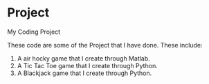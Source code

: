 # Project
My Coding Project

These code are some of the Project that I have done. These include:
1. A air hocky  game that I create through Matlab.
2. A Tic Tac Toe game that I create through Python.
3. A Blackjack game that I create through Python.
